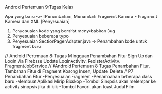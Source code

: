 Android Pertemuan 9:Tugas Kelas

Apa yang baru -o-
[Penambahan]
Menambah Fragment Kamera - Fragment Kamera dan XML
[Penyesuaian]
1. Penyesuaian kode yang bersifat menyebabkan Bug
2. Penyesuaian beberapa typo
3. Penyesuaian SectionPagerAdapter.java => Penambahan kode untuk fragment baru













//
Android Pertemuan 8: Tugas M ingguan
Penambahan Fitur Sign Up dan Login Via Firebase
Update LoginActivity, RegisterActivity, FragmentJobService
//
#Android Pertemuan 8 Tugas
Penambahan Fitur, Tambahan Fitur di Fragment Kosong
Insert, Update, Delete
//
P7
Penambahan Fitur
-Penyesuaian Fragment
-Penambahan beberapa class baru
-Membuat Aplikasi Mirip Bioskop
-Tombol Sinopsis akan melempar ke activity sinopsis jika di klik
-Tombol Favorit akan toast Judul Film
